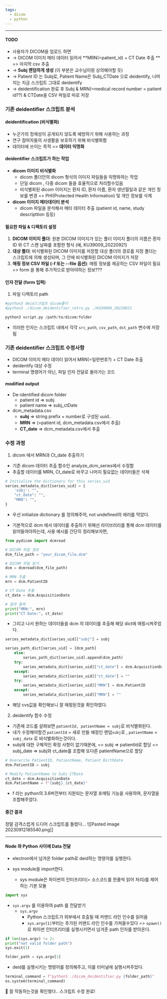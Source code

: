 ```yaml
---
tags:
  - dicom
  - python
---
```

********
#### TODO
- 사용자가 DICOM을 업로드 하면 
- -> DICOM 이미지 메타 데이터 읽어서 **MRN(=patient_id) + CT Date 추출 ** => 마지막 csv 추출
- -> **Subj 랜덤하게 생성** (이 부분은 교수님이랑 상의해야할 듯) 
- -> Patient ID 는 Subj로, Patient Name은 Subj_CTDate 으로 deidentify, 나머지는 지금 스크립트 그대로 deidentify 
- -> deidentification 완료 후 Subj & MRN(=medical record number = patient id??) & CTDate을 CSV 파일로 따로 저장 

### 기존 deidentifier 스크립트 분석

#### deidentification (비식별화)
- 누군가의 정체성이 공개되지 않도록 예방하기 위해 사용하는 과정
- 연구 참여자들의 사생활을 보호하기 위해 비식별화함
- 데이터에 쓰이는 목적 => **데이터 익명화** 
#### deidentifier 스크립트가 하는 작업
- **dicom 이미지 비식별화**
	- dicom 폴더안의 dicom 형식의 이미지 파일들을 익명화하는 작업
	- 단일 dicom , 다중 dicom 들을 효율적으로 처리할수있음
	- 비식별화된 dicom 이미지는 환자 ID, 환자 이름, 환자 생년월일과 같은 개인 정보를 변경 
		  => PHI(Protected Health Information) 및 개인 정보를 삭제
- **dicom 이미지 메타데이터 분석**
	- dicom 파일을 분석해서 메타 데이터 추출 (patient id, name, study descripttion 등등)

#### 필요한 파일 & 디렉토리 설정
1. **DICOM 이미지 폴더**: 원본 DICOM 이미지가 있는 폴더 
	이미지 폴더의 이름은 환자 ID 와 CT 스캔 날짜를 포함한 형식 (예, KU39009_20220921)
1. **대상 폴더**: 비식별화된 DICOM 이미지를 저장할 대상 폴더의 경로를 지정
	폴더는 스크립트에 의해 생성되며, 그 안에 비식별화된 DICOM 이미지가 저장
3. **매핑 정보 CSV 파일 (-f 또는 --file 옵션)**: 매핑 정보를 제공하는 CSV 파일이 필요
	=> form 을 통해 추가적으로 받아야하는 정보???

#### 인자 전달 (form 입력)
1. 파일 디렉토리 path
```python
#python3 deid스크립트 dicom폴더
#python3 ./dicom_deidentifier_retro.py ./KU39009_20220921

python3 script.py /path/to/dicom/folder 
```
- 이러한 인자는 스크립트 내에서 각각 `src_path`, `csv_path`, `dst_path` 변수에 저장됨


### 기존 deidentifier 스크립트 수정사항

- DICOM 이미지 메타 데이터 읽어서 MRN(=일련번호?) + CT Date 추출
- deidentify 대상 수정
- terminal 명령어가 아닌, 파일 인자 전달로 돌아가는 코드
#### modified output
- De-identified dicom folder
	- patient id => subj
	- patient name => subj_ctDate
- dcm_metadata.csv
	- **subj** => string prefix + number로 구성된 uuid..
	- **MRN** => (=patient id, dcm_metadata.csv에서 추출) 
	- **CT_date** => dcm_metadata.csv에서 추출

### 수정 과정

 1. dicom 에서 MRN과 Ct_date 추출하기
- 기존 dicom 데이터 추출 함수인 analyze_dcm_series에서 수정함
- 추출할 데이터를 MRN, Ct_date로 바꾸고 나머지 필요없는 데이터들은 삭제
```python
# Initialize the dictionary for this series_uid
series_metadata_dict[series_uid] = {
	'subj': "",
	"ct_date": "",
	"MRN": "",
}
```
- 우선 initialize dictionary 를 정의해주어, not undefined의 에러를 막았다.

- 기본적으로 dcm 에서 데이터를 추출하기 위해선 라이브러리를 통해 dcm 데이터를 읽어들여야하는데,
  사용 예시를 간단히 정리해보자면, 
```python
from pydicom import dcmread

# DICOM 파일 경로
dcm_file_path = "your_dicom_file.dcm"

# DICOM 파일 읽기
dcm = dcmread(dcm_file_path)

# MRN 추출
mrn = dcm.PatientID

# CT Date 추출
ct_date = dcm.AcquisitionDate

# 결과 출력
print("MRN:", mrn)
print("CT Date:", ct_date)

```

- 그리고 나서 원하는 데이터들을 dcm 의 데이터를 추출해 해당 dict에 매핑시켜주었다.
```python
series_metadata_dict[series_uid]["subj"] = subj

series_path_dict[series_uid] = [dcm_path]
	else:
		series_path_dict[series_uid].append(dcm_path)
	try:
		series_metadata_dict[series_uid]["ct_date"] = dcm.AcquisitionDate
	except:
		series_metadata_dict[series_uid]["ct_date"] = ""
	try:
		series_metadata_dict[series_uid]["MRN"] = dcm.PatientID
	except:
		series_metadata_dict[series_uid]["MRN"] = ""
```
- 해당 cvs값을 확인해보니 잘 매핑된것을 확인하였다.



2. deidentify 함수 수정
- 기존에 코드를 살펴보면 `patientId, patientName = subj`로 비식별화된다.
- 내가 수정해야할건 `patientId` = 새로 만들 예정인 랜덤`subj`로 , `patientName` = `subj_date` 로 비식별화하는것이다.
- subj에 대한 구체적인 확정 사항이 없기때문에, 
  => subj =>  patientId로 할당
  => subj_date => subj와 ct_date를 조합해 또다른 patientName으로 할당
```python
# Overwrite PatientID, PatientName, Patient BirthDate
dcm.PatientID = subj

# Modify PatientName to Subj_CTDate
ct_date = dcm.AcquisitionDate
dcm.PatientName = f"{subj}_{ct_date}"
```
- f 라는 python의 3.6버전부터 지원되는 문자열 포매팅 기능을 사용하여, 문자열을 조합해주었다.

#### 중간 결과
정말 감격스럽게 드디어 스크립트를 돌렸다...
![[Pasted image 20230912185540.png]]

---

#### Node 와 Python 사이에 Data 전달
- electron에서 넘겨온 folder path로 deid하는 명령어를 실행한다.

- sys module을 import한다.
	- sys module은 파이썬의 인터프리터(= 소스코드를 한줄씩 읽어 처리)를 제어하는 기본 모듈
```python
import sys
```


- `sys.argv` 를 이용하여 path 를 전달받기
	- `sys.argv`
		- Python 스크립트가 외부에서 호출될 때 커맨드 라인 인수를 읽어옴
		- `sys.argv[1]`부터는 추가된 커맨드 라인 인수를 가져올수있다
		  => `spawn()`로 파이썬 인터프리터를 실행시키면서 넘겨준 path 인자를 받아온다.
```python
if len(sys.argv) != 2:
print("not valid folder path")
sys.exit(1)

folder_path = sys.argv[1]
```

- deid를 실행시키는 명령어를 정의해주고, 이를 터미널에 실행시켜주었다.
```python 
terminal_command = f"python3 ./dicom_deidentifier.py {folder_path}"
os.system(terminal_command)
```

🥹 잘 작동하는것을 확인했다.. 스크립트 수정 완료!


